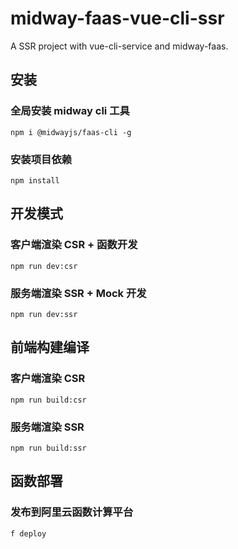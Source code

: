 # midway-faas-vue-cli-ssr
A SSR project with vue-cli-service and midway-faas.

## 安装

### 全局安装 midway cli 工具

```
npm i @midwayjs/faas-cli -g
```

### 安装项目依赖

```
npm install
```

## 开发模式

### 客户端渲染 CSR + 函数开发

```
npm run dev:csr
```

### 服务端渲染 SSR + Mock 开发

```
npm run dev:ssr
```

## 前端构建编译

### 客户端渲染 CSR

```
npm run build:csr
```

### 服务端渲染 SSR

```
npm run build:ssr
```

## 函数部署

### 发布到阿里云函数计算平台

```
f deploy
```
